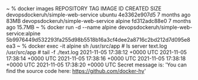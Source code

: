~ % docker images
REPOSITORY                             TAG       IMAGE ID       CREATED        SIZE
devopsdockeruh/simple-web-service      ubuntu    4e3362e907d5   7 months ago   83MB
devopsdockeruh/simple-web-service      alpine    fd312adc88e0   7 months ago   15.7MB
~ % docker run -d --name alpine devopsdockeruh/simple-web-service:alpine
5b9976449d532293fa255d98b5518b16a3cf4dee2a8716c2bd212d7d095e8ea3
~ % docker exec -it alpine sh
/usr/src/app # ls
server    text.log
/usr/src/app # tail -f ./text.log
2021-11-05 17:38:12 +0000 UTC
2021-11-05 17:38:14 +0000 UTC
2021-11-05 17:38:16 +0000 UTC
2021-11-05 17:38:18 +0000 UTC
2021-11-05 17:38:20 +0000 UTC
Secret message is: 'You can find the source code here: https://github.com/docker-hy'